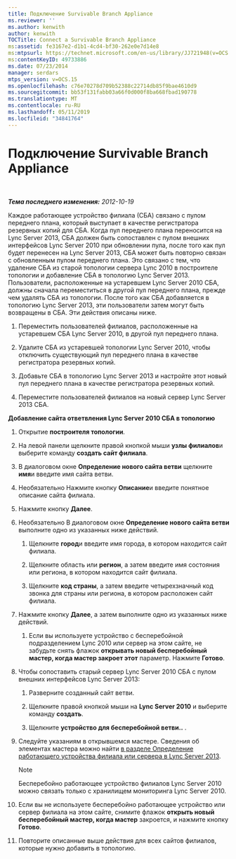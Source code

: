 ```yaml
---
title: Подключение Survivable Branch Appliance
ms.reviewer: ''
ms.author: kenwith
author: kenwith
TOCTitle: Connect a Survivable Branch Appliance
ms:assetid: fe3167e2-d1b1-4cd4-bf30-262e0e7d14e8
ms:mtpsurl: https://technet.microsoft.com/en-us/library/JJ721948(v=OCS.15)
ms:contentKeyID: 49733886
ms.date: 07/23/2014
manager: serdars
mtps_version: v=OCS.15
ms.openlocfilehash: c76e70278d709b52388c22714db85f9bae4610d9
ms.sourcegitcommit: bb53f131fabb03a66f0d000f8ba668fbad190778
ms.translationtype: MT
ms.contentlocale: ru-RU
ms.lasthandoff: 05/11/2019
ms.locfileid: "34841764"
---
```

<div data-xmlns="http://www.w3.org/1999/xhtml">

<div class="topic" data-xmlns="http://www.w3.org/1999/xhtml" data-msxsl="urn:schemas-microsoft-com:xslt" data-cs="http://msdn.microsoft.com/en-us/">

<div data-asp="http://msdn2.microsoft.com/asp">

# <a name="connect-a-survivable-branch-appliance"></a>Подключение Survivable Branch Appliance

</div>

<div id="mainSection">

<div id="mainBody">

<span> </span>

_**Тема последнего изменения:** 2012-10-19_

Каждое работающее устройство филиала (СБА) связано с пулом переднего плана, который выступает в качестве регистратора резервных копий для СБА. Когда пул переднего плана переносится на Lync Server 2013, СБА должен быть сопоставлен с пулом внешних интерфейсов Lync Server 2010 при обновлении пула, после того как пул будет перенесен на Lync Server 2013, СБА может быть повторно связан с обновленным пулом переднего плана. Это связано с тем, что удаление СБА из старой топологии сервера Lync 2010 в построителе топологии и добавление СБА в топологию Lync Server 2013. Пользователи, расположенные на устаревшем Lync Server 2010 СБА, должны сначала переместиться в другой пул переднего плана, прежде чем удалять СБА из топологии. После того как СБА добавляется в топологию Lync Server 2013, эти пользователи затем могут быть возвращены в СБА. Эти действия описаны ниже.

1.  Переместить пользователей филиалов, расположенные на устаревшем СБА Lync Server 2010, в другой пул переднего плана.

2.  Удалите СБА из устаревшей топологии Lync Server 2010, чтобы отключить существующий пул переднего плана в качестве регистратора резервных копий.

3.  Добавьте СБА в топологию Lync Server 2013 и настройте этот новый пул переднего плана в качестве регистратора резервных копий.

4.  Переместите пользователей филиалов на новый сервер Lync Server 2013 СБА.

**Добавление сайта ответвления Lync Server 2010 СБА в топологию**

1.  Открытие **построителя топологии**.

2.  На левой панели щелкните правой кнопкой мыши **узлы филиалов**и выберите команду **создать сайт филиала**.

3.  В диалоговом окне **Определение нового сайта ветви** щелкните **имя**и введите имя сайта ветви.

4.  Необязательно Нажмите кнопку **Описание**и введите понятное описание сайта филиала.

5.  Нажмите кнопку **Далее**.

6.  Необязательно В диалоговом окне **Определение нового сайта ветви** выполните одно из указанных ниже действий.
    
    1.  Щелкните **город**и введите имя города, в котором находится сайт филиала.
    
    2.  Щелкните область или **регион**, а затем введите имя состояния или региона, в котором находится сайт филиала.
    
    3.  Щелкните **код страны**, а затем введите четырехзначный код звонка для страны или региона, в котором расположен сайт филиала.

7.  Нажмите кнопку **Далее**, а затем выполните одно из указанных ниже действий.
    
    1.  Если вы используете устройство с бесперебойной подразделением Lync 2010 или сервер на этом сайте, не забудьте снять флажок **открывать новый бесперебойный мастер, когда мастер закроет этот** параметр. Нажмите **Готово**.

8.  Чтобы сопоставить старый сервер Lync Server 2010 СБА с пулом внешних интерфейсов Lync Server 2013:
    
    1.  Разверните созданный сайт ветви.
    
    2.  Щелкните правой кнопкой мыши на **Lync Server 2010** и выберите команду **создать**.
    
    3.  Щелкните **устройство для бесперебойной ветви..** .

9.  Следуйте указаниям в открывшемся мастере. Сведения об элементах мастера можно найти [в разделе Определение работающего устройства филиала или сервера в Lync Server 2013](lync-server-2013-define-a-survivable-branch-appliance-or-server.md).
    
    <div>
    

    > [!NOTE]  
    > Бесперебойно работающее устройство филиалов Lync Server 2010 можно связать только с хранилищем мониторинга Lync Server 2010.

    
    </div>

10. Если вы не используете бесперебойно работающее устройство или сервер филиала на этом сайте, снимите флажок **открыть новый бесперебойный мастер, когда мастер** закроется, и нажмите кнопку **Готово**.

11. Повторите описанные выше действия для всех сайтов филиалов, которые нужно добавить в топологию.

</div>

<span> </span>

</div>

</div>

</div>

